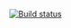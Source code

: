 [![Build status](https://ci.appveyor.com/api/projects/status/7ts1hxpn8nfa54ad?svg=true)](https://ci.appveyor.com/project/leonidbeltsov/qa23-aqa2-3-task1)
